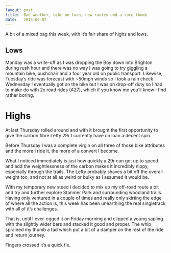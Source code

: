 ```yaml
---
layout: post
title:  Bad weather, bike on loan, new routes and a sore thumb
date:   2015-06-07
---
```


A bit of a mixed bag this week, with it’s fair share of highs and lows.

## Lows

Monday was a write-off as I was dropping the Boy down into Brighton during rush hour and there was no way I was going to try giggling a mountain bike, pushchair and a four year old on public transport. Likewise, Tuesday’s ride was forecast with ~50mph winds so I took a rain check. Wednesday I eventually got on the bike but I was on drop-off duty so I had to make do with 2x road rides (A27), which if you know me you’ll know I find rather boring.

# Highs

At last Thursday rolled around and with it brought the first opportunity to give the carbon fibre Lefty 29r I currently have on loan a decent spin.

Before Thursday I was a complete virgin on all three of those bike attributes and the more I ride it, the more of a convert I become.

What I noticed immediately is just how quickly a 29r can get up to speed and add the weightlessness of the carbon makes it incredibly nippy, especially through the trails. The Lefty probably shaves a bit off the overall weight too, and not at all as weird or bulky as I assumed it would be.

With my temporary new steed I decided to mix up my off-road route a bit and try and further explore Stanmer Park and surrounding woodland trails. Having only ventured in a couple of times and really only skirting the edge of where all the action is, this week has been unearthing the real singletrack with all of it’s challenges.

That is, until I over-egged it on Friday morning and clipped a young sapling with the slightly wider bars and stacked it good and proper. The whip sprained my thumb a tad which put a bit of a damper on the rest of the ride and return journey.

Fingers crossed it’s a quick fix.